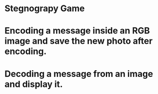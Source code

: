# Stegnograpy Game
# Encoding a message inside an RGB image and save the new photo after encoding.
# Decoding a message from an image and display it.
